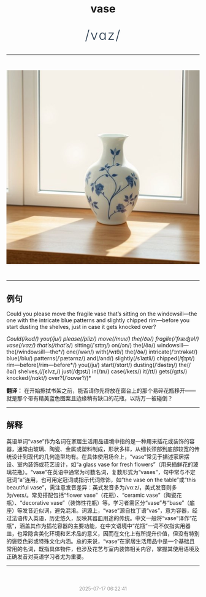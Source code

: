<div align="center">

# vase

<div style="margin: 30px 0;">
<h1 style="font-size: 2.5em; font-weight: 300; letter-spacing: 2px; margin: 0; color: #2c3e50;">
/vɑz/
</h1>
</div>

</div>

---

<div align="center" style="margin: 40px 0;">

![vase](images/vase.png)

</div>

---

## 例句

Could you please move the fragile vase that’s sitting on the windowsill—the one with the intricate blue patterns and slightly chipped rim—before you start dusting the shelves, just in case it gets knocked over?

*Could(/kʊd/) you(/ju/) please(/pliz/) move(/muv/) the(/ðə/) fragile(/ˈfræʤəl/) vase(/vɑz/) that’s(/that’s*/) sitting(/ˈsɪtɪŋ/) on(/ɔn/) the(/ðə/) windowsill—the(/windowsill—the*/) one(/wən/) with(/wɪθ/) the(/ðə/) intricate(/ˈɪntrəkət/) blue(/blu/) patterns(/ˈpætərnz/) and(/ənd/) slightly(/sˈlaɪtli/) chipped(/ʧɪpt/) rim—before(/rim—before*/) you(/ju/) start(/stɑrt/) dusting(/ˈdəstɪŋ/) the(/ðə/) shelves,(/ʃɛlvz,/) just(/ʤɪst/) in(/ɪn/) case(/keɪs/) it(/ɪt/) gets(/gɪts/) knocked(/nɑkt/) over?(/ˈoʊvər?/)*

**翻译：** 在开始擦拭书架之前，能否请你先将放在窗台上的那个易碎花瓶移开——就是那个带有精美蓝色图案且边缘稍有缺口的花瓶，以防万一被碰倒？

---

## 解释

英语单词“vase”作为名词在家居生活用品语境中指的是一种用来插花或装饰的容器，通常由玻璃、陶瓷、金属或塑料制成，形状多样，从细长颈部到底部较宽的传统设计到现代的几何造型均有。在具体使用场合上，“vase”常见于描述家居摆设、室内装饰或花艺设计，如“a glass vase for fresh flowers”（用来插鲜花的玻璃花瓶）。“vase”在英语中通常为可数名词，复数形式为“vases”，句中常与不定冠词“a”连用，也可用定冠词或指示代词修饰，如“the vase on the table”或“this beautiful vase”，需注意发音差异：英式发音多为/vɑːz/，美式发音则多为/veɪs/。常见搭配包括“flower vase”（花瓶）、“ceramic vase”（陶瓷花瓶）、“decorative vase”（装饰性花瓶）等。学习者需区分“vase”与“base”（底座）等发音近似词，避免混淆。词源上，“vase”源自拉丁语“vas”，意为容器，经过法语传入英语，历史悠久，反映其器皿用途的传统。中文一般将“vase”译作“花瓶”，涵盖其作为插花容器的主要功能，在中文语境中“花瓶”一词不仅指实用器皿，也常隐含美化环境和艺术品的意义，因而在文化上有所提升价值，但没有特别的褒贬色彩或特殊文化内涵。总的来说，“vase”在家居生活用品中是一个基础且常用的名词，既指具体物件，也涉及花艺与室内装饰相关内容，掌握其使用语境及正确发音对英语学习者尤为重要。


---

<div align="center" style="margin-top: 50px;">
<small style="color: #999; font-size: 0.9em;">2025-07-17 06:22:41</small>
</div>
